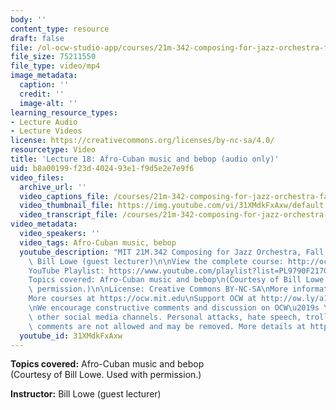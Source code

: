 ```yaml
---
body: ''
content_type: resource
draft: false
file: /ol-ocw-studio-app/courses/21m-342-composing-for-jazz-orchestra-fall-2008/mit21m_342f08_lec18_360p_16_9.mp4
file_size: 75211550
file_type: video/mp4
image_metadata:
  caption: ''
  credit: ''
  image-alt: ''
learning_resource_types:
- Lecture Audio
- Lecture Videos
license: https://creativecommons.org/licenses/by-nc-sa/4.0/
resourcetype: Video
title: 'Lecture 18: Afro-Cuban music and bebop (audio only)'
uid: b8a00199-f23d-4024-93e1-f9d5e2e7e9f6
video_files:
  archive_url: ''
  video_captions_file: /courses/21m-342-composing-for-jazz-orchestra-fall-2008/1hMxGnUcTFizH0eNeOBrbMWgNHHkpcWBk_transcript.webvtt
  video_thumbnail_file: https://img.youtube.com/vi/31XMdkFxAxw/default.jpg
  video_transcript_file: /courses/21m-342-composing-for-jazz-orchestra-fall-2008/1hMxGnUcTFizH0eNeOBrbMWgNHHkpcWBk_transcript.pdf
video_metadata:
  video_speakers: ''
  video_tags: Afro-Cuban music, bebop
  youtube_description: "MIT 21M.342 Composing for Jazz Orchestra, Fall 2008\nInstructor:\
    \ Bill Lowe (guest lecturer)\n\nView the complete course: http://ocw.mit.edu/21m-342f08\n\
    YouTube Playlist: https://www.youtube.com/playlist?list=PL9790F2170F977E78\n\n\
    Topics covered: Afro-Cuban music and bebop\n(Courtesy of Bill Lowe. Used with\
    \ permission.)\n\nLicense: Creative Commons BY-NC-SA\nMore information at https://ocw.mit.edu/terms\n\
    More courses at https://ocw.mit.edu\nSupport OCW at http://ow.ly/a1If50zVRlQ\n\
    \nWe encourage constructive comments and discussion on OCW\u2019s YouTube and\
    \ other social media channels. Personal attacks, hate speech, trolling, and inappropriate\
    \ comments are not allowed and may be removed. More details at https://ocw.mit.edu/comments."
  youtube_id: 31XMdkFxAxw
---
```

**Topics covered:** Afro-Cuban music and bebop  
(Courtesy of Bill Lowe. Used with permission.)

**Instructor:** Bill Lowe (guest lecturer)